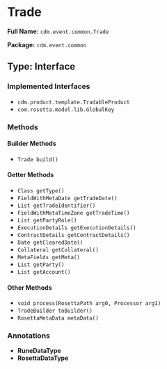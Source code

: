 # Trade

**Full Name:** `cdm.event.common.Trade`

**Package:** `cdm.event.common`

## Type: Interface

### Implemented Interfaces

- `cdm.product.template.TradableProduct`
- `com.rosetta.model.lib.GlobalKey`

### Methods

#### Builder Methods

- `Trade build()`

#### Getter Methods

- `Class getType()`
- `FieldWithMetaDate getTradeDate()`
- `List getTradeIdentifier()`
- `FieldWithMetaTimeZone getTradeTime()`
- `List getPartyRole()`
- `ExecutionDetails getExecutionDetails()`
- `ContractDetails getContractDetails()`
- `Date getClearedDate()`
- `Collateral getCollateral()`
- `MetaFields getMeta()`
- `List getParty()`
- `List getAccount()`

#### Other Methods

- `void process(RosettaPath arg0, Processor arg1)`
- `TradeBuilder toBuilder()`
- `RosettaMetaData metaData()`

### Annotations

- **RuneDataType**
- **RosettaDataType**

